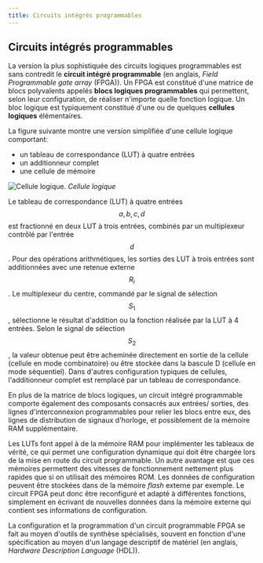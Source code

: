 ```yaml
---
title: Circuits intégrés programmables 
---
```


## Circuits intégrés programmables

La version la plus sophistiquée des circuits logiques programmables
est sans contredit le **circuit intégré programmable** (en anglais, *Field
Programmable gate array* (FPGA)). Un FPGA est constitué d'une matrice
de blocs polyvalents appelés **blocs logiques programmables** qui
permettent, selon leur configuration, de réaliser n'importe quelle
fonction logique. Un bloc logique est typiquement constitué d'une ou
de quelques **cellules logiques** élémentaires.

La figure suivante montre une version simplifiée d'une cellule
logique comportant:

-   un tableau de correspondance (LUT) à quatre entrées
-   un additionneur complet
-   une cellule de mémoire

![Cellule logique.]({{site.baseurl}}/img/cell_logique.svg "Cellule logique")
*Cellule logique*

Le tableau de correspondance (LUT) à quatre entrées $$a, b, c, d$$ est
fractionné en deux LUT à trois entrées, combinés par un multiplexeur
contrôlé par l'entrée $$d$$. Pour des opérations arithmétiques, les
sorties des LUT à trois entrées sont additionnées avec une retenue
externe $$R_i$$. Le multiplexeur du centre, commandé par le signal de
sélection $$S_1$$, sélectionne le résultat d'addition ou la fonction
réalisée par la LUT à 4 entrées. Selon le signal de sélection $$S_2$$,
la valeur obtenue peut être acheminée directement en sortie de la
cellule (cellule en mode combinatoire) ou être stockée dans la bascule
D (cellule en mode séquentiel). Dans d'autres configuration typiques
de cellules, l'additionneur complet est remplacé par un tableau de
correspondance.

En plus de la matrice de blocs logiques, un circuit intégré
programmable comporte également des composants consacrés aux entrées/
sorties, des lignes d'interconnexion programmables pour relier les
blocs entre eux, des lignes de distribution de signaux d'horloge, et
possiblement de la mémoire RAM supplémentaire.

Les LUTs font appel à de la mémoire RAM pour implémenter les tableaux
de vérité, ce qui permet une configuration dynamique qui doit être
chargée lors de la mise en route du circuit programmable. Un autre
avantage est que ces mémoires permettent des vitesses de
fonctionnement nettement plus rapides que si on utilisait des mémoires
ROM. Les données
de configuration peuvent être stockées dans de la mémoire *flash*
externe par exemple. Le circuit FPGA peut donc être reconfiguré et
adapté à différentes fonctions, simplement en écrivant de nouvelles
données dans la mémoire externe qui contient ses informations de
configuration.

La configuration et la programmation d'un circuit programmable FPGA se
fait au moyen d'outils de synthèse spécialisés, souvent en fonction
d'une spécification au moyen d'un langage descriptif de matériel (en
anglais, *Hardware Description Language* (HDL)).
